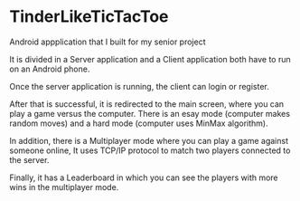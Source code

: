 # TinderLikeTicTacToe
Android appplication that I built for my senior project 

It is divided in a Server application and a Client application both have to run on an Android phone.

Once the server application is running, the client can login or register. 

After that is successful, it is redirected to the main screen, where you can play a game versus the computer. There is an esay mode (computer makes random moves) and a hard mode (computer uses MinMax algorithm).

In addition, there is a Multiplayer mode where you can play a game against someone online, It uses TCP/IP protocol to match two players connected to the server.

Finally, it has a Leaderboard in which you can see the players with more wins in the multiplayer mode.
